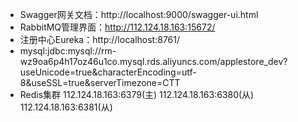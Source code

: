 * Swagger网关文档：http://localhost:9000/swagger-ui.html
* RabbitMQ管理界面：http://112.124.18.163:15672/
* 注册中心Eureka：http://localhost:8761/
* mysql:jdbc:mysql://rm-wz9oa6p4h17oz46u1co.mysql.rds.aliyuncs.com/applestore_dev?useUnicode=true&characterEncoding=utf-8&useSSL=true&serverTimezone=CTT
* Redis集群
    112.124.18.163:6379(主) 
    112.124.18.163:6380(从) 
    112.124.18.163:6381(从)